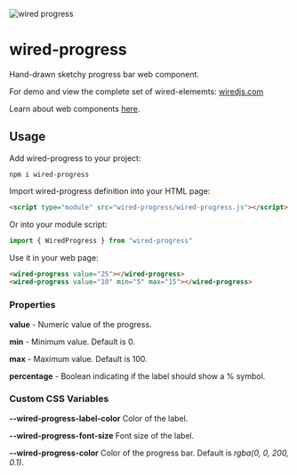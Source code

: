 ![wired progress](https://wiredjs.github.io/wired-elements/images/progress.png)

# wired-progress
Hand-drawn sketchy progress bar web component.

For demo and view the complete set of wired-elememts: [wiredjs.com](http://wiredjs.com/)

Learn about web components [here](https://www.webcomponents.org/introduction).

## Usage

Add wired-progress to your project:
```
npm i wired-progress
```
Import wired-progress definition into your HTML page:
```html
<script type="module" src="wired-progress/wired-progress.js"></script>
```
Or into your module script:
```javascript
import { WiredProgress } from "wired-progress"
```

Use it in your web page:
```html
<wired-progress value="25"></wired-progress>
<wired-progress value="10" min="5" max="15"></wired-progress>
```

### Properties

**value** - Numeric value of the progress.

**min** - Minimum value. Default is 0.

**max** - Maximum value. Default is 100.

**percentage** - Boolean indicating if the label should show a % symbol.

### Custom CSS Variables

**--wired-progress-label-color** Color of the label.

**--wired-progress-font-size** Font size of the label.

**--wired-progress-color** Color of the progress bar. Default is *rgba(0, 0, 200, 0.1)*.

